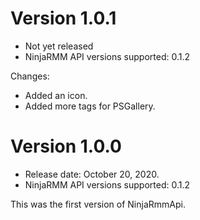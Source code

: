 # Version 1.0.1
* Not yet released
* NinjaRMM API versions supported: 0.1.2

Changes:
- Added an icon.
- Added more tags for PSGallery.

# Version 1.0.0
* Release date: October 20, 2020.
* NinjaRMM API versions supported: 0.1.2

This was the first version of NinjaRmmApi.